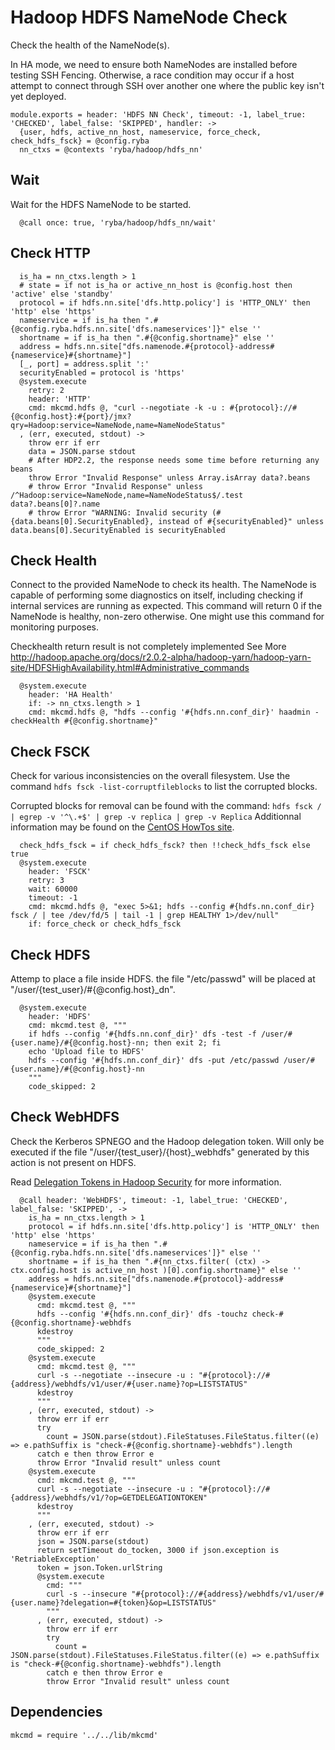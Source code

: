 
# Hadoop HDFS NameNode Check

Check the health of the NameNode(s).

In HA mode, we need to ensure both NameNodes are installed before testing SSH
Fencing. Otherwise, a race condition may occur if a host attempt to connect
through SSH over another one where the public key isn't yet deployed.

    module.exports = header: 'HDFS NN Check', timeout: -1, label_true: 'CHECKED', label_false: 'SKIPPED', handler: ->
      {user, hdfs, active_nn_host, nameservice, force_check, check_hdfs_fsck} = @config.ryba
      nn_ctxs = @contexts 'ryba/hadoop/hdfs_nn'

## Wait

Wait for the HDFS NameNode to be started.

      @call once: true, 'ryba/hadoop/hdfs_nn/wait'

## Check HTTP

      is_ha = nn_ctxs.length > 1
      # state = if not is_ha or active_nn_host is @config.host then 'active' else 'standby'
      protocol = if hdfs.nn.site['dfs.http.policy'] is 'HTTP_ONLY' then 'http' else 'https'
      nameservice = if is_ha then ".#{@config.ryba.hdfs.nn.site['dfs.nameservices']}" else ''
      shortname = if is_ha then ".#{@config.shortname}" else ''
      address = hdfs.nn.site["dfs.namenode.#{protocol}-address#{nameservice}#{shortname}"]
      [_, port] = address.split ':'
      securityEnabled = protocol is 'https'
      @system.execute
        retry: 2
        header: 'HTTP'
        cmd: mkcmd.hdfs @, "curl --negotiate -k -u : #{protocol}://#{@config.host}:#{port}/jmx?qry=Hadoop:service=NameNode,name=NameNodeStatus"
      , (err, executed, stdout) ->
        throw err if err
        data = JSON.parse stdout
        # After HDP2.2, the response needs some time before returning any beans
        throw Error "Invalid Response" unless Array.isArray data?.beans
        # throw Error "Invalid Response" unless /^Hadoop:service=NameNode,name=NameNodeStatus$/.test data?.beans[0]?.name
        # throw Error "WARNING: Invalid security (#{data.beans[0].SecurityEnabled}, instead of #{securityEnabled}" unless data.beans[0].SecurityEnabled is securityEnabled

## Check Health

Connect to the provided NameNode to check its health. The NameNode is capable of
performing some diagnostics on itself, including checking if internal services
are running as expected. This command will return 0 if the NameNode is healthy,
non-zero otherwise. One might use this command for monitoring purposes.

Checkhealth return result is not completely implemented
See More http://hadoop.apache.org/docs/r2.0.2-alpha/hadoop-yarn/hadoop-yarn-site/HDFSHighAvailability.html#Administrative_commands

      @system.execute
        header: 'HA Health'
        if: -> nn_ctxs.length > 1
        cmd: mkcmd.hdfs @, "hdfs --config '#{hdfs.nn.conf_dir}' haadmin -checkHealth #{@config.shortname}"

## Check FSCK

Check for various inconsistencies on the overall filesystem. Use the command
`hdfs fsck -list-corruptfileblocks` to list the corrupted blocks.

Corrupted blocks for removal can be found with the command: 
`hdfs fsck / | egrep -v '^\.+$' | grep -v replica | grep -v Replica`
Additionnal information may be found on the [CentOS HowTos site][corblk].

[corblk]: http://centoshowtos.org/hadoop/fix-corrupt-blocks-on-hdfs/

      check_hdfs_fsck = if check_hdfs_fsck? then !!check_hdfs_fsck else true
      @system.execute
        header: 'FSCK'
        retry: 3
        wait: 60000
        timeout: -1
        cmd: mkcmd.hdfs @, "exec 5>&1; hdfs --config #{hdfs.nn.conf_dir} fsck / | tee /dev/fd/5 | tail -1 | grep HEALTHY 1>/dev/null"
        if: force_check or check_hdfs_fsck

## Check HDFS

Attemp to place a file inside HDFS. the file "/etc/passwd" will be placed at
"/user/{test\_user}/#{@config.host}\_dn".

      @system.execute
        header: 'HDFS'
        cmd: mkcmd.test @, """
        if hdfs --config '#{hdfs.nn.conf_dir}' dfs -test -f /user/#{user.name}/#{@config.host}-nn; then exit 2; fi
        echo 'Upload file to HDFS'
        hdfs --config '#{hdfs.nn.conf_dir}' dfs -put /etc/passwd /user/#{user.name}/#{@config.host}-nn
        """
        code_skipped: 2

## Check WebHDFS

Check the Kerberos SPNEGO and the Hadoop delegation token. Will only be
executed if the file "/user/{test\_user}/{host}\_webhdfs" generated by this action
is not present on HDFS.

Read [Delegation Tokens in Hadoop Security](http://www.kodkast.com/blogs/hadoop/delegation-tokens-in-hadoop-security)
for more information.

      @call header: 'WebHDFS', timeout: -1, label_true: 'CHECKED', label_false: 'SKIPPED', ->
        is_ha = nn_ctxs.length > 1
        protocol = if hdfs.nn.site['dfs.http.policy'] is 'HTTP_ONLY' then 'http' else 'https'
        nameservice = if is_ha then ".#{@config.ryba.hdfs.nn.site['dfs.nameservices']}" else ''
        shortname = if is_ha then ".#{nn_ctxs.filter( (ctx) -> ctx.config.host is active_nn_host )[0].config.shortname}" else ''
        address = hdfs.nn.site["dfs.namenode.#{protocol}-address#{nameservice}#{shortname}"]
        @system.execute
          cmd: mkcmd.test @, """
          hdfs --config '#{hdfs.nn.conf_dir}' dfs -touchz check-#{@config.shortname}-webhdfs
          kdestroy
          """
          code_skipped: 2
        @system.execute
          cmd: mkcmd.test @, """
          curl -s --negotiate --insecure -u : "#{protocol}://#{address}/webhdfs/v1/user/#{user.name}?op=LISTSTATUS"
          kdestroy
          """
        , (err, executed, stdout) ->
          throw err if err
          try
            count = JSON.parse(stdout).FileStatuses.FileStatus.filter((e) => e.pathSuffix is "check-#{@config.shortname}-webhdfs").length
          catch e then throw Error e
          throw Error "Invalid result" unless count
        @system.execute
          cmd: mkcmd.test @, """
          curl -s --negotiate --insecure -u : "#{protocol}://#{address}/webhdfs/v1/?op=GETDELEGATIONTOKEN"
          kdestroy
          """
        , (err, executed, stdout) ->
          throw err if err
          json = JSON.parse(stdout)
          return setTimeout do_tocken, 3000 if json.exception is 'RetriableException'
          token = json.Token.urlString
          @system.execute
            cmd: """
            curl -s --insecure "#{protocol}://#{address}/webhdfs/v1/user/#{user.name}?delegation=#{token}&op=LISTSTATUS"
            """
          , (err, executed, stdout) ->
            throw err if err
            try
              count = JSON.parse(stdout).FileStatuses.FileStatus.filter((e) => e.pathSuffix is "check-#{@config.shortname}-webhdfs").length
            catch e then throw Error e
            throw Error "Invalid result" unless count

## Dependencies

    mkcmd = require '../../lib/mkcmd'
